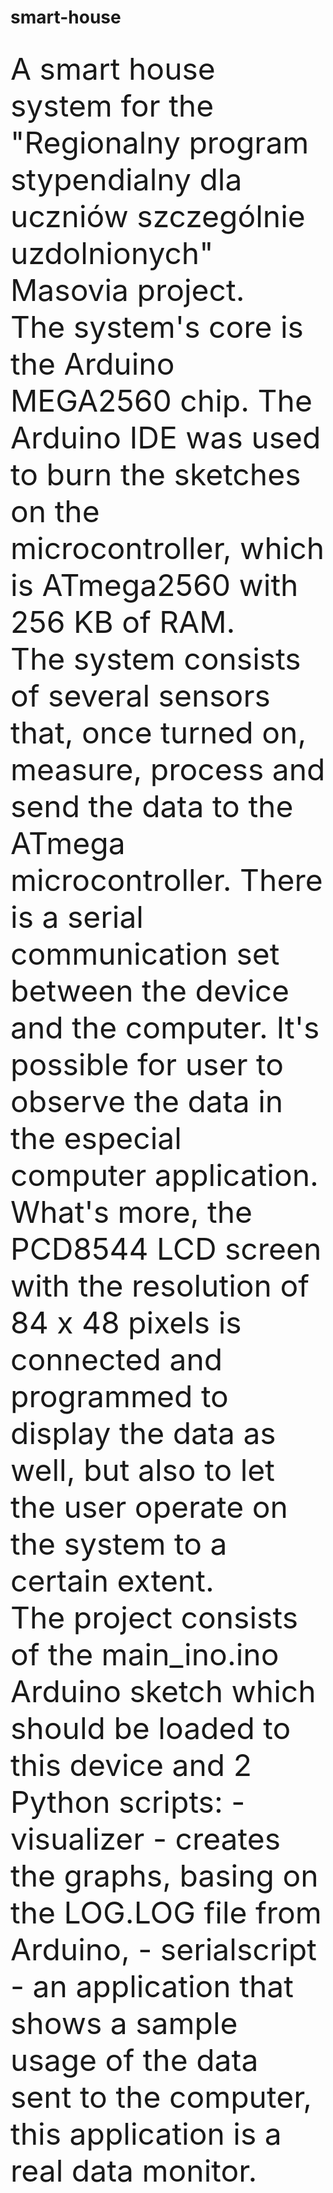 # smart-house
<br>
<font size="20"> A smart house system for the "Regionalny program stypendialny dla uczniów szczególnie
uzdolnionych" Masovia project.</font>
<br>
<font size="16">The system's core is the Arduino MEGA2560 chip. The Arduino IDE was used to burn
the sketches on the microcontroller, which is ATmega2560 with 256 KB of RAM.
<br>
The system consists of several sensors that, once turned on, measure, process and send the data to
the ATmega microcontroller. There is a serial communication set between the device and the computer.
It's possible for user to observe the data in the especial computer application. What's more, the
PCD8544 LCD screen with the resolution of 84 x 48 pixels is connected and programmed to display the
data as well, but also to let the user operate on the system to a certain extent.
<br>
The project consists of the main_ino.ino Arduino sketch which should be loaded to this device and 2 Python scripts:
- visualizer - creates the graphs, basing on the LOG.LOG file from Arduino,
- serialscript - an application that shows a sample usage of the data sent to the computer, this
application is a real data monitor.
</font>
